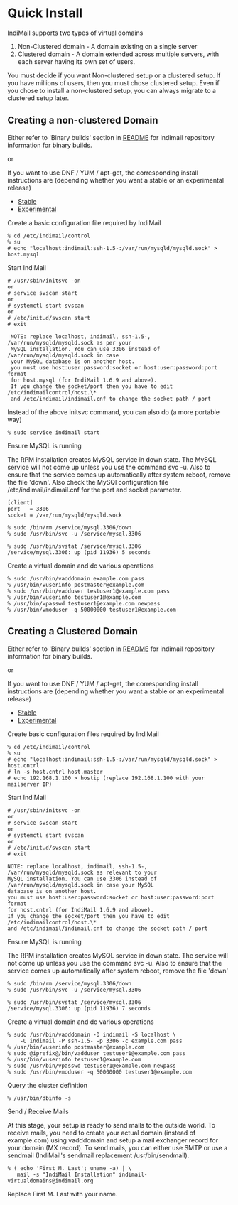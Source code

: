 # Quick Install

IndiMail supports two types of virtual domains

1. Non-Clustered domain - A domain existing on a single server
2. Clustered domain - A domain extended across multiple servers, with each
   server having its own set of users.
   
You must decide if you want Non-clustered setup or a clustered setup. If you have millions of users, then you must chose clustered setup. Even if you chose to install a non-clustered setup, you can always migrate to a clustered setup later.


## Creating a non-clustered Domain

Either refer to 'Binary builds' section in [README](README-indimail.md) for indimail repository information for binary builds.

or

If you want to use DNF / YUM / apt-get, the corresponding install instructions are (depending whether you want a stable or an experimental release)

* [Stable](https://software.opensuse.org/download.html?project=home%3Aindimail&package=indimail)
* [Experimental](https://software.opensuse.org/download.html?project=home%3Ambhangui&package=indimail)

Create a basic configuration file required by IndiMail

```
% cd /etc/indimail/control
% su
# echo "localhost:indimail:ssh-1.5-:/var/run/mysqld/mysqld.sock" > host.mysql
```

Start IndiMail

```
# /usr/sbin/initsvc -on
or
# service svscan start
or
# systemctl start svscan
or
# /etc/init.d/svscan start
# exit
```

```
 NOTE: replace localhost, indimail, ssh-1.5-, /var/run/mysqld/mysqld.sock as per your
 MySQL installation. You can use 3306 instead of /var/run/mysqld/mysqld.sock in case
 your MySQL database is on another host.
 you must use host:user:password:socket or host:user:password:port format
 for host.mysql (for IndiMail 1.6.9 and above).
 If you change the socket/port then you have to edit /etc/indimailcontrol/host.\*
 and /etc/indimail/indimail.cnf to change the socket path / port
```
 
Instead of the above initsvc command, you can also do (a more portable way)

```
% sudo service indimail start
```

Ensure MySQL is running

The RPM installation creates MySQL service in down state. The MySQL service will not come up unless you use the command svc -u. Also to ensure that the service comes up automatically after system reboot, remove the file 'down'. Also check the MySQl configuration file /etc/indimail/indimail.cnf for the port and socket parameter.

```
[client]
port   = 3306
socket = /var/run/mysqld/mysqld.sock
```

```
% sudo /bin/rm /service/mysql.3306/down
% sudo /usr/bin/svc -u /service/mysql.3306

% sudo /usr/bin/svstat /service/mysql.3306
/service/mysql.3306: up (pid 11936) 5 seconds
```

Create a virtual domain and do various operations

```
% sudo /usr/bin/vadddomain example.com pass
% /usr/bin/vuserinfo postmaster@example.com
% sudo /usr/bin/vadduser testuser1@example.com pass
% /usr/bin/vuserinfo testuser1@example.com
% /usr/bin/vpasswd testuser1@example.com newpass
% /usr/bin/vmoduser -q 50000000 testuser1@example.com
```


## Creating a Clustered Domain

Either refer to 'Binary builds' section in [README](README-indimail.md) for indimail repository information for binary builds.

or

If you want to use DNF / YUM / apt-get, the corresponding install instructions are (depending whether you want a stable or an experimental release)

* [Stable](https://software.opensuse.org/download.html?project=home%3Aindimail&package=indimail)
* [Experimental](https://software.opensuse.org/download.html?project=home%3Ambhangui&package=indimail)

Create basic configuration files required by IndiMail

```
% cd /etc/indimail/control
% su
# echo "localhost:indimail:ssh-1.5-:/var/run/mysqld/mysqld.sock" > host.cntrl
# ln -s host.cntrl host.master
# echo 192.168.1.100 > hostip (replace 192.168.1.100 with your mailserver IP)
```

Start IndiMail

```
# /usr/sbin/initsvc -on
or
# service svscan start
or
# systemctl start svscan
or
# /etc/init.d/svscan start
# exit
```

```
NOTE: replace localhost, indimail, ssh-1.5-, /var/run/mysqld/mysqld.sock as relevant to your
MySQL installation. You can use 3306 instead of /var/run/mysqld/mysqld.sock in case your MySQL
database is on another host.
you must use host:user:password:socket or host:user:password:port format
for host.cntrl (for IndiMail 1.6.9 and above).
If you change the socket/port then you have to edit /etc/indimailcontrol/host.\*
and /etc/indimail/indimail.cnf to change the socket path / port
```

Ensure MySQL is running

The RPM installation creates MySQL service in down state. The service will not come up unless you use the command svc -u. Also to ensure that the service comes up automatically after system reboot, remove the file 'down'

```
% sudo /bin/rm /service/mysql.3306/down
% sudo /usr/bin/svc -u /service/mysql.3306

% sudo /usr/bin/svstat /service/mysql.3306
/service/mysql.3306: up (pid 11936) 7 seconds
```

Create a virtual domain and do various operations

```
% sudo /usr/bin/vadddomain -D indimail -S localhost \
    -U indimail -P ssh-1.5- -p 3306 -c example.com pass
% /usr/bin/vuserinfo postmaster@example.com
% sudo @iprefix@/bin/vadduser testuser1@example.com pass
% /usr/bin/vuserinfo testuser1@example.com
% sudo /usr/bin/vpasswd testuser1@example.com newpass
% sudo /usr/bin/vmoduser -q 50000000 testuser1@example.com
```

Query the cluster definition

```
% /usr/bin/dbinfo -s
```


Send / Receive Mails

At this stage, your setup is ready to send mails to the outside world. To receive mails, you need to create your actual domain (instead of example.com) using vadddomain and setup a mail exchanger record for your domain (MX record). To send mails, you can either use SMTP or use a sendmail (IndiMail's sendmail replacement /usr/bin/sendmail).

```
% ( echo 'First M. Last'; uname -a) | \
   mail -s "IndiMail Installation" indimail-virtualdomains@indimail.org
```

Replace First M. Last with your name.
